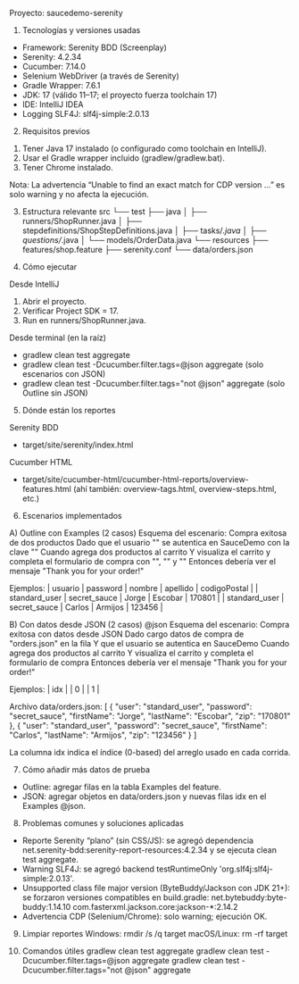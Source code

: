 Proyecto: saucedemo-serenity

1) Tecnologías y versiones usadas
- Framework: Serenity BDD (Screenplay)
- Serenity: 4.2.34
- Cucumber: 7.14.0
- Selenium WebDriver (a través de Serenity)
- Gradle Wrapper: 7.6.1
- JDK: 17  (válido 11–17; el proyecto fuerza toolchain 17)
- IDE: IntelliJ IDEA
- Logging SLF4J: slf4j-simple:2.0.13

2) Requisitos previos
1. Tener Java 17 instalado (o configurado como toolchain en IntelliJ).
2. Usar el Gradle wrapper incluido (gradlew/gradlew.bat).
3. Tener Chrome instalado.

Nota: La advertencia “Unable to find an exact match for CDP version …” es solo warning y no afecta la ejecución.

3) Estructura relevante
src
 └── test
     ├── java
     │   ├── runners/ShopRunner.java
     │   ├── stepdefinitions/ShopStepDefinitions.java
     │   ├── tasks/*.java
     │   ├── questions/*.java
     │   └── models/OrderData.java
     └── resources
         ├── features/shop.feature
         ├── serenity.conf
         └── data/orders.json

4) Cómo ejecutar

Desde IntelliJ
1) Abrir el proyecto.
2) Verificar Project SDK = 17.
3) Run en runners/ShopRunner.java.

Desde terminal (en la raíz)
- gradlew clean test aggregate
- gradlew clean test -Dcucumber.filter.tags=@json aggregate     (solo escenarios con JSON)
- gradlew clean test -Dcucumber.filter.tags="not @json" aggregate (solo Outline sin JSON)

5) Dónde están los reportes

Serenity BDD
- target/site/serenity/index.html

Cucumber HTML
- target/site/cucumber-html/cucumber-html-reports/overview-features.html
(ahí también: overview-tags.html, overview-steps.html, etc.)

6) Escenarios implementados

A) Outline con Examples (2 casos)
Esquema del escenario: Compra exitosa de dos productos
  Dado que el usuario "<usuario>" se autentica en SauceDemo con la clave "<password>"
  Cuando agrega dos productos al carrito
  Y visualiza el carrito y completa el formulario de compra con "<nombre>", "<apellido>" y "<codigoPostal>"
  Entonces debería ver el mensaje "Thank you for your order!"

Ejemplos:
  | usuario       | password     | nombre | apellido | codigoPostal |
  | standard_user | secret_sauce | Jorge  | Escobar  | 170801       |
  | standard_user | secret_sauce | Carlos | Armijos  | 123456       |

B) Con datos desde JSON (2 casos)
@json
Esquema del escenario: Compra exitosa con datos desde JSON
  Dado cargo datos de compra de "orders.json" en la fila <idx>
  Y que el usuario se autentica en SauceDemo
  Cuando agrega dos productos al carrito
  Y visualiza el carrito y completa el formulario de compra
  Entonces debería ver el mensaje "Thank you for your order!"

Ejemplos:
  | idx |
  | 0   |
  | 1   |

Archivo data/orders.json:
[
  {
    "user": "standard_user",
    "password": "secret_sauce",
    "firstName": "Jorge",
    "lastName": "Escobar",
    "zip": "170801"
  },
  {
    "user": "standard_user",
    "password": "secret_sauce",
    "firstName": "Carlos",
    "lastName": "Armijos",
    "zip": "123456"
  }
]

La columna idx indica el índice (0-based) del arreglo usado en cada corrida.

7) Cómo añadir más datos de prueba
- Outline: agregar filas en la tabla Examples del feature.
- JSON: agregar objetos en data/orders.json y nuevas filas idx en el Examples @json.

8) Problemas comunes y soluciones aplicadas
- Reporte Serenity “plano” (sin CSS/JS): se agregó dependencia
  net.serenity-bdd:serenity-report-resources:4.2.34 y se ejecuta clean test aggregate.
- Warning SLF4J: se agregó backend testRuntimeOnly 'org.slf4j:slf4j-simple:2.0.13'.
- Unsupported class file major version (ByteBuddy/Jackson con JDK 21+):
  se forzaron versiones compatibles en build.gradle:
    net.bytebuddy:byte-buddy:1.14.10
    com.fasterxml.jackson.core:jackson-*:2.14.2
- Advertencia CDP (Selenium/Chrome): solo warning; ejecución OK.

9) Limpiar reportes
Windows:  rmdir /s /q target
macOS/Linux: rm -rf target

10) Comandos útiles
gradlew clean test aggregate
gradlew clean test -Dcucumber.filter.tags=@json aggregate
gradlew clean test -Dcucumber.filter.tags="not @json" aggregate
